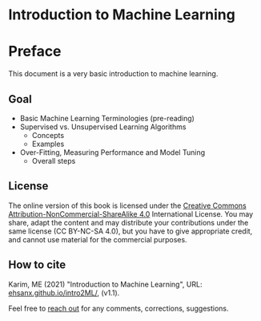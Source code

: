 # Introduction to Machine Learning

# Preface 

This document is a very basic introduction to machine learning.

## Goal  

- Basic Machine Learning Terminologies (pre-reading)
- Supervised vs. Unsupervised Learning Algorithms
  - Concepts
  - Examples
- Over-Fitting, Measuring Performance and Model Tuning
  - Overall steps

## License 

The online version of this book is licensed under the [Creative Commons Attribution-NonCommercial-ShareAlike 4.0](https://creativecommons.org/licenses/by-nc-sa/4.0/) International License. You may share, adapt the content and may distribute your contributions under the same license (CC BY-NC-SA 4.0), but you have to give appropriate credit, and cannot use material for the commercial purposes.

## How to cite 

Karim, ME (2021) "Introduction to Machine Learning", URL: [ehsanx.github.io/intro2ML/](https://ehsanx.github.io/intro2ML/), (v1.1). 

Feel free to [reach out](https://ehsank.com/) for any comments, corrections, suggestions.
